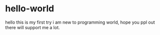 # hello-world
hello this is my first try
i am new to programming world, hope you ppl out there will support me a lot.
